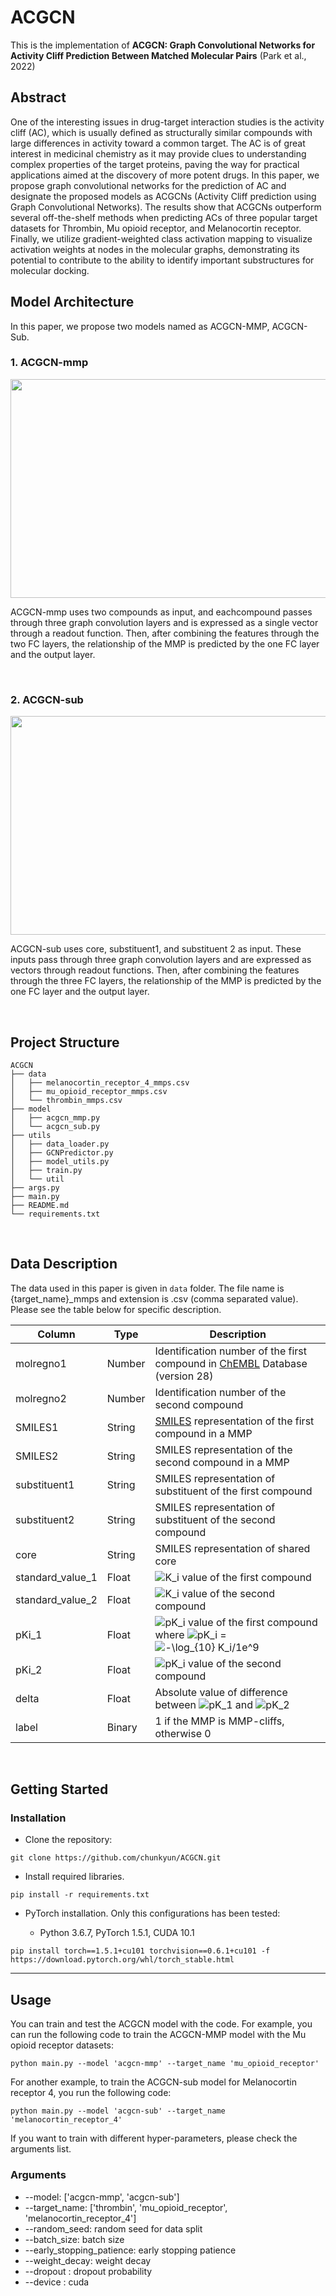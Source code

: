 # ACGCN
This is the implementation of __ACGCN: Graph Convolutional Networks for Activity Cliff Prediction Between Matched Molecular Pairs__ (Park et al., 2022)

## Abstract
One of the interesting issues in drug-target interaction studies is the activity cliff (AC), which is usually defined as structurally similar compounds with large differences in activity toward a common target. The AC is of great interest in medicinal chemistry as it may provide clues to understanding complex properties of the target proteins, paving the way for practical applications aimed at the discovery of more potent drugs. In this paper, we propose graph convolutional networks for the prediction of AC and designate the proposed models as ACGCNs (Activity Cliff prediction using Graph Convolutional Networks). The results show that ACGCNs outperform several off-the-shelf methods when predicting ACs of three popular target datasets for Thrombin, Mu opioid receptor, and Melanocortin receptor. Finally, we utilize gradient-weighted class activation mapping to visualize activation weights at nodes in the molecular graphs, demonstrating its potential to contribute to the ability to identify important substructures for molecular docking.

## Model Architecture  
  
In this paper, we propose two models named as ACGCN-MMP, ACGCN-Sub.

### 1. ACGCN-mmp

<p align="center"><img src="https://user-images.githubusercontent.com/63924704/152633421-ddfc811c-e8f3-4f6e-8540-5cc8e691acde.png"  width="750" height="350"/>  

ACGCN-mmp uses two compounds as input, and eachcompound passes through three graph convolution layers and is expressed as a single vector through a readout function. Then, after combining the features through the two FC layers, the relationship of the MMP is predicted by the one FC layer and the output layer.

<br/>
  
### 2. ACGCN-sub

<p align="center"><img src="https://user-images.githubusercontent.com/63924704/152633434-140eeec4-f3b8-4d43-b398-21bce782860c.png"  width="750" height="350"/>

ACGCN-sub uses core, substituent1, and substituent 2 as input. These inputs pass through three graph convolution layers and are expressed as vectors through readout functions. Then, after combining the features through the three FC layers, the relationship of the MMP is predicted by the one FC layer and the output layer.

<br/>

## Project Structure
```
ACGCN
├── data
│   ├── melanocortin_receptor_4_mmps.csv
│   ├── mu_opioid_receptor_mmps.csv
│   └── thrombin_mmps.csv
├── model
│   ├── acgcn_mmp.py
│   └── acgcn_sub.py
├── utils
│   ├── data_loader.py
│   ├── GCNPredictor.py
│   ├── model_utils.py
│   ├── train.py
│   └── util
├── args.py
├── main.py
├── README.md
└── requirements.txt
```

<br/>
  
## Data Description

The data used in this paper is given in `data` folder. The file name is {target_name}_mmps and extension is .csv (comma separated value). Please see the table below for specific description.

| Column | Type | Description |
| ------ | ------ | ------ |
|molregno1|Number|Identification number of the first compound in [ChEMBL](https://www.ebi.ac.uk/chembl/) Database (version 28)
|molregno2|Number|Identification number of the second compound|
|SMILES1|String|[SMILES](https://doi.org/10.1021/ci00057a005) representation of the first compound in a MMP|
|SMILES2|String|SMILES representation of the second compound in a MMP|
|substituent1|String|SMILES representation of substituent of the first compound|
|substituent2|String|SMILES representation of substituent of the second compound|
|core|String|SMILES representation of shared core|
|standard_value_1| Float | <img src="https://latex.codecogs.com/svg.image?K_i" title="K_i" /> value of the first compound|
|standard_value_2| Float | <img src="https://latex.codecogs.com/svg.image?K_i" title="K_i" /> value of the second compound|
|pKi_1| Float | <img src="https://latex.codecogs.com/svg.image?pK_i" title="pK_i" /> value of the first compound where <img src="https://latex.codecogs.com/svg.image?pK_i" title="pK_i" /> = <img src="https://latex.codecogs.com/svg.image?-\log_{10}&space;K_i/1e^9" title="-\log_{10} K_i/1e^9" /> |
|pKi_2| Float | <img src="https://latex.codecogs.com/svg.image?pK_i" title="pK_i" /> value of the second compound |
|delta| Float | Absolute value of difference between <img src="https://latex.codecogs.com/svg.image?pK_1" title="pK_1" /> and <img src="https://latex.codecogs.com/svg.image?pK_2" title="pK_2" />
|label| Binary | 1 if the MMP is MMP-cliffs, otherwise 0


<br/>

## Getting Started

### Installation

- Clone the repository:
```
git clone https://github.com/chunkyun/ACGCN.git
```

- Install required libraries.

```
pip install -r requirements.txt
```

- PyTorch installation. Only this configurations has been tested:
  
  - Python 3.6.7, PyTorch 1.5.1, CUDA 10.1

```
pip install torch==1.5.1+cu101 torchvision==0.6.1+cu101 -f https://download.pytorch.org/whl/torch_stable.html
```

---
## Usage
You can train and test the ACGCN model with the code. For example,
you can run the following code to train the ACGCN-MMP model with the Mu opioid receptor datasets:
```
python main.py --model 'acgcn-mmp' --target_name 'mu_opioid_receptor'
```
For another example, to train the ACGCN-sub model for Melanocortin receptor 4, you run the following code:
```
python main.py --model 'acgcn-sub' --target_name 'melanocortin_receptor_4'
```
If you want to train with different hyper-parameters, please check the arguments list.

### Arguments
- --model: ['acgcn-mmp', 'acgcn-sub']
- --target_name: ['thrombin', 'mu_opioid_receptor', 'melanocortin_receptor_4']
- --random_seed: random seed for data split
- --batch_size: batch size
- --early_stopping_patience: early stopping patience
- --weight_decay: weight decay
- --dropout : dropout probability 
- --device : cuda
